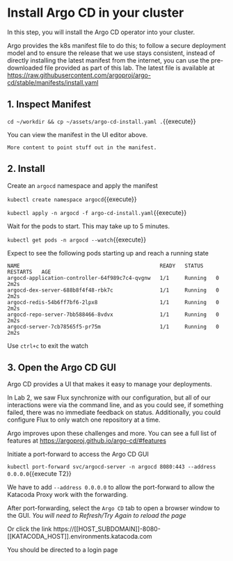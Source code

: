# Install Argo CD in your cluster

In this step, you will install the Argo CD operator into your cluster.

Argo provides the k8s manifest file to do this; to follow a secure deployment model and to ensure the release that we use stays consistent, instead of directly installing the latest manifest from the internet, you can use the pre-downloaded file provided as part of this lab. The latest file is available at https://raw.githubusercontent.com/argoproj/argo-cd/stable/manifests/install.yaml

## 1. Inspect Manifest

`cd ~/workdir && cp ~/assets/argo-cd-install.yaml .`{{execute}}

You can view the manifest in the UI editor above.

`More content to point stuff out in the manifest.`

## 2. Install

Create an `argocd` namespace and apply the manifest

`kubectl create namespace argocd`{{execute}}

`kubectl apply -n argocd -f argo-cd-install.yaml`{{execute}}

Wait for the pods to start. This may take up to 5 minutes.

`kubectl get pods -n argocd --watch`{{execute}}

Expect to see the following pods starting up and reach a running state
```
NAME                                             READY   STATUS    RESTARTS   AGE
argocd-application-controller-64f989c7c4-qvgnw   1/1     Running   0          2m2s
argocd-dex-server-688b8f4f48-rbk7c               1/1     Running   0          2m2s
argocd-redis-54b6ff7bf6-2lpx8                    1/1     Running   0          2m2s
argocd-repo-server-7bb588466-8vdvx               1/1     Running   0          2m2s
argocd-server-7cb78565f5-pr75m                   1/1     Running   0          2m2s
```

Use `ctrl+c` to exit the watch

## 3. Open the Argo CD GUI

Argo CD provides a UI that makes it easy to manage your deployments.

In Lab 2, we saw Flux synchronize with our configuration, but all of our interactions were via the command line, and as you could see, if something failed, there was no immediate feedback on status. Additionally, you could configure Flux to only watch one repository at a time.

Argo improves upon these challenges and more. You can see a full list of features at https://argoproj.github.io/argo-cd/#features

Initiate a port-forward to access the Argo CD GUI

`kubectl port-forward svc/argocd-server -n argocd 8080:443 --address 0.0.0.0`{{execute T2}}

We have to add `--address 0.0.0.0` to allow the port-forward to allow the Katacoda Proxy work with the forwarding.

After port-forwarding, select the `Argo CD` tab to open a browser window to the GUI. *You will need to Refresh/Try Again to reload the page*

Or click the link https://[[HOST_SUBDOMAIN]]-8080-[[KATACODA_HOST]].environments.katacoda.com

You should be directed to a login page

